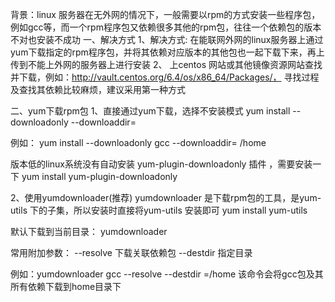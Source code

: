 背景：linux 服务器在无外网的情况下，一般需要以rpm的方式安装一些程序包，例如gcc等，而一个rpm程序包又依赖很多其他的rpm包，往往一个依赖包的版本不对也安装不成功
一、解决方式
1、解决方式: 在能联网外网的linux服务器上通过yum下载指定的rpm程序包，并将其依赖对应版本的其他包也一起下载下来，再上传到不能上外网的服务器上进行安装
2、 上centos 网站或其他镜像资源网站查找并下载，例如：http://vault.centos.org/6.4/os/x86_64/Packages/， 寻找过程及查找其依赖比较麻烦，建议采用第一种方式



二、yum下载rpm包
1、直接通过yum下载，选择不安装模式
   yum install --downloadonly  <package-name>  --downloaddir= <addr>   

例如： yum install --downloadonly gcc   --downloaddir= /home


版本低的linux系统没有自动安装 yum-plugin-downloadonly 插件 ，需要安装一下 yum install yum-plugin-downloadonly 

2、使用yumdownloader(推荐)
   yumdownloader 是下载rpm包的工具，是yum-utils 下的子集，所以安装时直接将yum-utils 安装即可
   yum install yum-utils 

 默认下载到当前目录： yumdownloader <package-name>      

常用附加参数： --resolve  下载关联依赖包   --destdir  指定目录


例如：yumdownloader gcc   --resolve   --destdir =/home     该命令会将gcc包及其所有依赖下载到home目录下